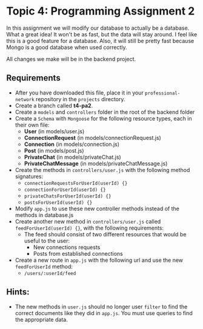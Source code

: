 # Topic 4: Programming Assignment 2

In this assignment we will modify our database to actually be a database. What a great idea! It won't be as fast, but the data will stay around. I feel like this is a good feature for a database. Also, it will still be pretty fast because Mongo is a good database when used correctly.

All changes we make will be in the backend project.

## Requirements

- After you have downloaded this file, place it in your `professional-network` repository in the `projects` directory.
- Create a branch called **t4-pa2**.
- Create a `models` and `controllers` folder in the root of the backend folder
- Create a `Schema` with `Mongoose` for the following resource types, each in their own file:
  - **User** (in models/user.js)
  - **ConnectionRequest** (in models/connectionRequest.js)
  - **Connection** (in models/connection.js)
  - **Post** (in models/post.js)
  - **PrivateChat** (in models/privateChat.js)
  - **PrivateChatMessage** (in models/privateChatMessage.js)
- Create the methods in `controllers/user.js` with the following method signatures:
  - `connectionRequestsForUserId(userId) {}`
  - `connectionForUserId(userId) {}`
  - `privateChatsForUserId(userId) {}`
  - `postsForUserId(userId) {}`
- Modify `app.js` to use these new controller methods instead of the methods in database.js
- Create another new method in `controllers/user.js` called `feedForUserId(userId) {}`, with the following requirements:
  - The feed should consist of two different resources that would be useful to the user:
    - New connections requests
    - Posts from established connections
- Create a new route in `app.js` with the following url and use the new `feedForUserId` method:
  - `/users/:userId/feed`

## Hints:

- The new methods in `user.js` should no longer user `filter` to find the correct documents like they did in `app.js`. You must use queries to find the appropriate data.

